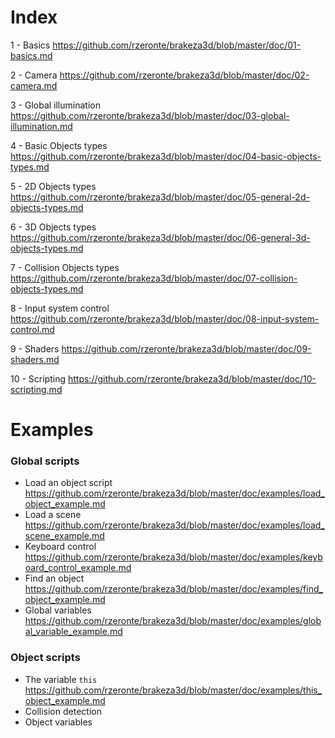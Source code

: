 # Index

1 - Basics
  https://github.com/rzeronte/brakeza3d/blob/master/doc/01-basics.md

2 - Camera
     https://github.com/rzeronte/brakeza3d/blob/master/doc/02-camera.md

3 - Global illumination
     https://github.com/rzeronte/brakeza3d/blob/master/doc/03-global-illumination.md

4 - Basic Objects types
     https://github.com/rzeronte/brakeza3d/blob/master/doc/04-basic-objects-types.md

5 - 2D Objects types
     https://github.com/rzeronte/brakeza3d/blob/master/doc/05-general-2d-objects-types.md

6 - 3D Objects types
     https://github.com/rzeronte/brakeza3d/blob/master/doc/06-general-3d-objects-types.md

7 - Collision Objects types
     https://github.com/rzeronte/brakeza3d/blob/master/doc/07-collision-objects-types.md

8 - Input system control
     https://github.com/rzeronte/brakeza3d/blob/master/doc/08-input-system-control.md

9 - Shaders
     https://github.com/rzeronte/brakeza3d/blob/master/doc/09-shaders.md

10 - Scripting
      https://github.com/rzeronte/brakeza3d/blob/master/doc/10-scripting.md

# Examples

### Global scripts
 - Load an object script https://github.com/rzeronte/brakeza3d/blob/master/doc/examples/load_object_example.md
 - Load a scene https://github.com/rzeronte/brakeza3d/blob/master/doc/examples/load_scene_example.md
 - Keyboard control https://github.com/rzeronte/brakeza3d/blob/master/doc/examples/keyboard_control_example.md
 - Find an object https://github.com/rzeronte/brakeza3d/blob/master/doc/examples/find_object_example.md
 - Global variables https://github.com/rzeronte/brakeza3d/blob/master/doc/examples/global_variable_example.md 

### Object scripts
  - The variable `this` https://github.com/rzeronte/brakeza3d/blob/master/doc/examples/this_object_example.md
  - Collision detection
  - Object variables

